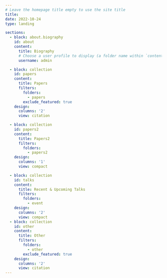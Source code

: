 ```yaml
---
# Leave the homepage title empty to use the site title
title:
date: 2022-10-24
type: landing

sections:
  - block: about.biography
    id: about
    content:
      title: Biography
      # Choose a user profile to display (a folder name within `content/authors/`)
      username: admin

  - block: collection
    id: papers
    content:
      title: Papers
      filters:
        folders:
          - papers
        exclude_featured: true
    design:
      columns: '2'
      view: citation

  - block: collection
    id: papers2
    content:
      title: Papers2
      filters:
        folders:
          - papers2
    design:
      columns: '1'
      view: compact

  - block: collection
    id: talks
    content:
      title: Recent & Upcoming Talks
      filters:
        folders:
          - event
    design:
      columns: '2'
      view: compact
  - block: collection
    id: other
    content:
      title: Other
      filters:
        folders:
          - other
        exclude_featured: true
    design:
      columns: '2'
      view: citation
---
```

